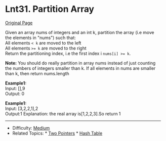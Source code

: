 # Lnt31. Partition Array
[Original Page](https://www.lintcode.com/problem/partition-array/description)

Given an array nums of integers and an int k, partition the array (i.e move the elements in "nums") such that:  
All elements `< k` are moved to the left  
All elements `>= k` are moved to the right  
Return the partitioning index, i.e the first index i `nums[i] >= k`.  
  
**Note:**
You should do really partition in array nums instead of just counting the numbers of integers smaller than k.
If all elements in nums are smaller than k, then return nums.length

**Example1:**  
Input: [],9  
Output: 0  

**Example1:**    
Input: [3,2,2,1],2  
Output:1
Explanation: the real array is[1,2,2,3].So return 1    

---

* Difficulty: [Medium](https://leetcode.com/problemset/all/?difficulty=Medium)
* Related Topics: * [Two Pointers](https://leetcode.com/tag/two-pointers/) 	* [Hash Table](https://leetcode.com/tag/hash-table/)
